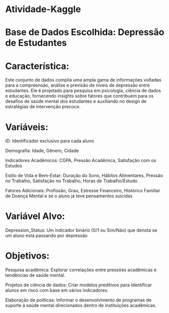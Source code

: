 # Atividade-Kaggle

# Base de Dados Escolhida: Depressão de Estudantes

# Característica:
Este conjunto de dados compila uma ampla gama de informações voltadas para a compreensão, análise e previsão de níveis de depressão entre estudantes. Ele é projetado para pesquisa em psicologia, ciência de dados e educação, fornecendo insights sobre fatores que contribuem para os desafios de saúde mental dos estudantes e auxiliando no design de estratégias de intervenção precoce.

# Variáveis:
ID: Identificador exclusivo para cada aluno

Demografia: Idade, Gênero, Cidade

Indicadores Acadêmicos: CGPA, Pressão Acadêmica, Satisfação com os Estudos

Estilo de Vida e Bem-Estar: Duração do Sono, Hábitos Alimentares, Pressão no Trabalho, Satisfação no Trabalho, Horas de Trabalho/Estudo

Fatores Adicionais: Profissão, Grau, Estresse Financeiro, Histórico Familiar de Doença Mental e se o aluno já teve pensamentos suicidas

# Variável Alvo:

Depression_Status: Um indicador binário (0/1 ou Sim/Não) que denota se um aluno está passando por depressão

# Objetivos:

Pesquisa acadêmica: Explorar correlações entre pressões acadêmicas e tendências de saúde mental.

Projetos de ciência de dados: Criar modelos preditivos para identificar alunos em risco com base em vários indicadores.

Elaboração de políticas: Informar o desenvolvimento de programas de suporte à saúde mental direcionados dentro de instituições acadêmicas.
